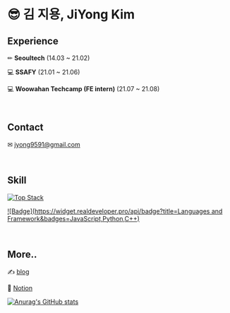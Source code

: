 # 😎 김 지용, JiYong Kim

## Experience

✏ **Seoultech** (14.03 ~ 21.02)

💻 **SSAFY** (21.01 ~ 21.06)

💻 **Woowahan Techcamp (FE intern)** (21.07 ~ 21.08)

<br>

## Contact

✉ jyong9591@gmail.com

<br>

## Skill

[![Top Stack](https://widget.realdeveloper.pro/api/top?stack=JavaScript,TypeScript,React)](https://github.com/jiyong1)

[![Badge](https://widget.realdeveloper.pro/api/badge?title=Languages and Framework&badges=JavaScript,Python,C++)](https://github.com/kijepark)

<br>

## More..

✍️ [blog](https://jiyong1.github.io)

📃 [Notion](https://www.notion.so/c0736abeca144edab3de8b6d97ce6957)

[![Anurag's GitHub stats](https://github-readme-stats.vercel.app/api?username=jiyong1&show_icons=true&theme=radical)](https://github.com/anuraghazra/github-readme-stats)
